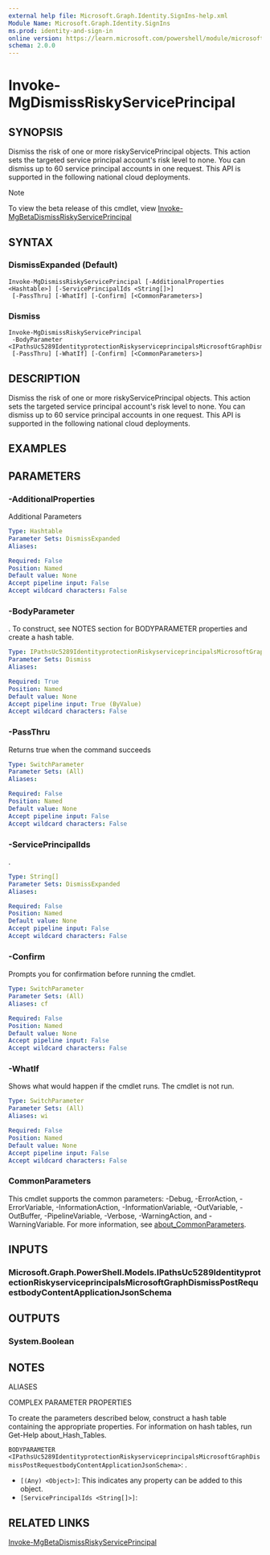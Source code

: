 ```yaml
---
external help file: Microsoft.Graph.Identity.SignIns-help.xml
Module Name: Microsoft.Graph.Identity.SignIns
ms.prod: identity-and-sign-in
online version: https://learn.microsoft.com/powershell/module/microsoft.graph.identity.signins/invoke-mgdismissriskyserviceprincipal
schema: 2.0.0
---
```


# Invoke-MgDismissRiskyServicePrincipal

## SYNOPSIS
Dismiss the risk of one or more riskyServicePrincipal objects.
This action sets the targeted service principal account's risk level to none.
You can dismiss up to 60 service principal accounts in one request.
This API is supported in the following national cloud deployments.

> [!NOTE]
> To view the beta release of this cmdlet, view [Invoke-MgBetaDismissRiskyServicePrincipal](/powershell/module/Microsoft.Graph.Beta.Identity.SignIns/Invoke-MgBetaDismissRiskyServicePrincipal?view=graph-powershell-beta)

## SYNTAX

### DismissExpanded (Default)
```
Invoke-MgDismissRiskyServicePrincipal [-AdditionalProperties <Hashtable>] [-ServicePrincipalIds <String[]>]
 [-PassThru] [-WhatIf] [-Confirm] [<CommonParameters>]
```

### Dismiss
```
Invoke-MgDismissRiskyServicePrincipal
 -BodyParameter <IPathsUc5289IdentityprotectionRiskyserviceprincipalsMicrosoftGraphDismissPostRequestbodyContentApplicationJsonSchema>
 [-PassThru] [-WhatIf] [-Confirm] [<CommonParameters>]
```

## DESCRIPTION
Dismiss the risk of one or more riskyServicePrincipal objects.
This action sets the targeted service principal account's risk level to none.
You can dismiss up to 60 service principal accounts in one request.
This API is supported in the following national cloud deployments.

## EXAMPLES

## PARAMETERS

### -AdditionalProperties
Additional Parameters

```yaml
Type: Hashtable
Parameter Sets: DismissExpanded
Aliases:

Required: False
Position: Named
Default value: None
Accept pipeline input: False
Accept wildcard characters: False
```

### -BodyParameter
.
To construct, see NOTES section for BODYPARAMETER properties and create a hash table.

```yaml
Type: IPathsUc5289IdentityprotectionRiskyserviceprincipalsMicrosoftGraphDismissPostRequestbodyContentApplicationJsonSchema
Parameter Sets: Dismiss
Aliases:

Required: True
Position: Named
Default value: None
Accept pipeline input: True (ByValue)
Accept wildcard characters: False
```

### -PassThru
Returns true when the command succeeds

```yaml
Type: SwitchParameter
Parameter Sets: (All)
Aliases:

Required: False
Position: Named
Default value: None
Accept pipeline input: False
Accept wildcard characters: False
```

### -ServicePrincipalIds
.

```yaml
Type: String[]
Parameter Sets: DismissExpanded
Aliases:

Required: False
Position: Named
Default value: None
Accept pipeline input: False
Accept wildcard characters: False
```

### -Confirm
Prompts you for confirmation before running the cmdlet.

```yaml
Type: SwitchParameter
Parameter Sets: (All)
Aliases: cf

Required: False
Position: Named
Default value: None
Accept pipeline input: False
Accept wildcard characters: False
```

### -WhatIf
Shows what would happen if the cmdlet runs.
The cmdlet is not run.

```yaml
Type: SwitchParameter
Parameter Sets: (All)
Aliases: wi

Required: False
Position: Named
Default value: None
Accept pipeline input: False
Accept wildcard characters: False
```

### CommonParameters
This cmdlet supports the common parameters: -Debug, -ErrorAction, -ErrorVariable, -InformationAction, -InformationVariable, -OutVariable, -OutBuffer, -PipelineVariable, -Verbose, -WarningAction, and -WarningVariable. For more information, see [about_CommonParameters](http://go.microsoft.com/fwlink/?LinkID=113216).

## INPUTS

### Microsoft.Graph.PowerShell.Models.IPathsUc5289IdentityprotectionRiskyserviceprincipalsMicrosoftGraphDismissPostRequestbodyContentApplicationJsonSchema
## OUTPUTS

### System.Boolean
## NOTES

ALIASES

COMPLEX PARAMETER PROPERTIES

To create the parameters described below, construct a hash table containing the appropriate properties. For information on hash tables, run Get-Help about_Hash_Tables.


`BODYPARAMETER <IPathsUc5289IdentityprotectionRiskyserviceprincipalsMicrosoftGraphDismissPostRequestbodyContentApplicationJsonSchema>`: .
  - `[(Any) <Object>]`: This indicates any property can be added to this object.
  - `[ServicePrincipalIds <String[]>]`: 

## RELATED LINKS

[Invoke-MgBetaDismissRiskyServicePrincipal](/powershell/module/Microsoft.Graph.Beta.Identity.SignIns/Invoke-MgBetaDismissRiskyServicePrincipal?view=graph-powershell-beta)

